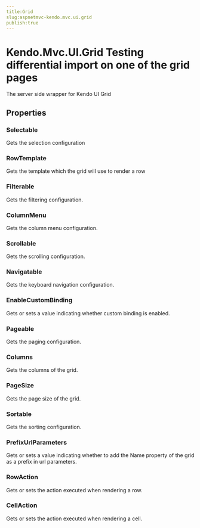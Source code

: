 ```yaml
---
title:Grid
slug:aspnetmvc-kendo.mvc.ui.grid
publish:true
---
```


# Kendo.Mvc.UI.Grid Testing differential import on one of the grid pages

The server side wrapper for Kendo UI Grid

## Properties

### Selectable
Gets the selection configuration

### RowTemplate
Gets the template which the grid will use to render a row

### Filterable
Gets the filtering configuration.

### ColumnMenu
Gets the column menu configuration.

### Scrollable
Gets the scrolling configuration.

### Navigatable
Gets the keyboard navigation configuration.

### EnableCustomBinding
Gets or sets a value indicating whether custom binding is enabled.

### Pageable
Gets the paging configuration.

### Columns
Gets the columns of the grid.

### PageSize
Gets the page size of the grid.

### Sortable
Gets the sorting configuration.

### PrefixUrlParameters
Gets or sets a value indicating whether to add the Name property of the grid as a prefix in url parameters.

### RowAction
Gets or sets the action executed when rendering a row.

### CellAction
Gets or sets the action executed when rendering a cell.